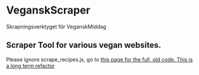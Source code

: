 # VeganskScraper
Skrapningsverktyget för VeganskMiddag

## Scraper Tool for various vegan websites.

Please ignore scrape_recipes.js, go to [this page for the full, old code. This is a long term refactor](https://github.com/karlPet/VeganskMiddag)
